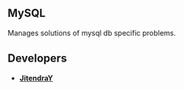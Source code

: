 ## MySQL
Manages solutions of mysql db specific problems.

## Developers
- **[JitendraY](mailto:jeetu.yadav28@gmail.com)**